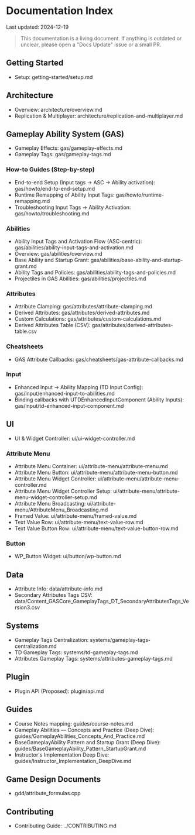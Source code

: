 # Documentation Index

Last updated: 2024-12-19

> This documentation is a living document. If anything is outdated or unclear, please open a "Docs Update" issue or a small PR.

## Getting Started
- Setup: getting-started/setup.md

## Architecture
- Overview: architecture/overview.md
- Replication & Multiplayer: architecture/replication-and-multiplayer.md

## Gameplay Ability System (GAS)
- Gameplay Effects: gas/gameplay-effects.md
- Gameplay Tags: gas/gameplay-tags.md

### How-to Guides (Step-by-step)
- End-to-end Setup (Input tags → ASC → Ability activation): gas/howto/end-to-end-setup.md
- Runtime Remapping of Ability Input Tags: gas/howto/runtime-remapping.md  
- Troubleshooting Input Tags → Ability Activation: gas/howto/troubleshooting.md

### Abilities
- Ability Input Tags and Activation Flow (ASC-centric): gas/abilities/ability-input-tags-and-activation.md
- Overview: gas/abilities/overview.md
- Base Ability and Startup Grant: gas/abilities/base-ability-and-startup-grant.md
- Ability Tags and Policies: gas/abilities/ability-tags-and-policies.md
- Projectiles in GAS Abilities: gas/abilities/projectiles.md

### Attributes
- Attribute Clamping: gas/attributes/attribute-clamping.md
- Derived Attributes: gas/attributes/derived-attributes.md
- Custom Calculations: gas/attributes/custom-calculations.md
- Derived Attributes Table (CSV): gas/attributes/derived-attributes-table.csv

### Cheatsheets
- GAS Attribute Callbacks: gas/cheatsheets/gas-attribute-callbacks.md

### Input
- Enhanced Input → Ability Mapping (TD Input Config): gas/input/enhanced-input-to-abilities.md
- Binding callbacks with UTDEnhancedInputComponent (Ability Inputs): gas/input/td-enhanced-input-component.md

## UI
- UI & Widget Controller: ui/ui-widget-controller.md

### Attribute Menu
- Attribute Menu Container: ui/attribute-menu/attribute-menu.md
- Attribute Menu Button: ui/attribute-menu/attribute-menu-button.md
- Attribute Menu Widget Controller: ui/attribute-menu/attribute-menu-controller.md
- Attribute Menu Widget Controller Setup: ui/attribute-menu/attribute-menu-widget-controller-setup.md
- Attribute Menu Broadcasting: ui/attribute-menu/AttributeMenu_Broadcasting.md
- Framed Value: ui/attribute-menu/framed-value.md
- Text Value Row: ui/attribute-menu/text-value-row.md
- Text Value Button Row: ui/attribute-menu/text-value-button-row.md

### Button
- WP_Button Widget: ui/button/wp-button.md

## Data
- Attribute Info: data/attribute-info.md
- Secondary Attributes Tags CSV: data/Content_GASCore_GameplayTags_DT_SecondaryAttributesTags_Version3.csv

## Systems
- Gameplay Tags Centralization: systems/gameplay-tags-centralization.md
- TD Gameplay Tags: systems/td-gameplay-tags.md
- Attributes Gameplay Tags: systems/attributes-gameplay-tags.md

## Plugin
- Plugin API (Proposed): plugin/api.md

## Guides
- Course Notes mapping: guides/course-notes.md
- Gameplay Abilities — Concepts and Practice (Deep Dive): guides/GameplayAbilities_Concepts_And_Practice.md
- BaseGameplayAbility Pattern and Startup Grant (Deep Dive): guides/BaseGameplayAbility_Pattern_StartupGrant.md
- Instructor's Implementation Deep Dive: guides/Instructor_Implementation_DeepDive.md

## Game Design Documents
- gdd/attribute_formulas.cpp

## Contributing
- Contributing Guide: ../CONTRIBUTING.md